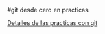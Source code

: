 #git desde cero en practicas

[Detalles de las practicas con git](https://www.youtube.com/watch?v=JW32MrUQ5Wc&list=PLmUnyBCRHkvUPkrsseI1SmMtYgfc-f8Kn&index=8)